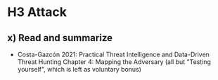 # H3 Attack

## x) Read and summarize 

- Costa-Gazcón 2021: Practical Threat Intelligence and Data-Driven Threat Hunting Chapter 4: Mapping the Adversary (all but "Testing yourself", which is left as voluntary bonus)
